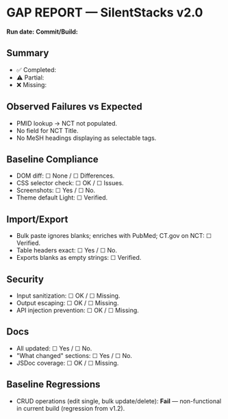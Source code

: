 # GAP REPORT — SilentStacks v2.0

**Run date:** <!-- fill -->
**Commit/Build:** <!-- fill -->

## Summary
- ✅ Completed: <!-- list -->
- ⚠️ Partial: <!-- list -->
- ❌ Missing: <!-- list -->

## Observed Failures vs Expected
- PMID lookup → NCT not populated.
- No field for NCT Title.
- No MeSH headings displaying as selectable tags.

## Baseline Compliance
- DOM diff: ☐ None / ☐ Differences.
- CSS selector check: ☐ OK / ☐ Issues.
- Screenshots: ☐ Yes / ☐ No.
- Theme default Light: ☐ Verified.

## Import/Export
- Bulk paste ignores blanks; enriches with PubMed; CT.gov on NCT: ☐ Verified.
- Table headers exact: ☐ Yes / ☐ No.
- Exports blanks as empty strings: ☐ Verified.

## Security
- Input sanitization: ☐ OK / ☐ Missing.
- Output escaping: ☐ OK / ☐ Missing.
- API injection prevention: ☐ OK / ☐ Missing.

## Docs
- All updated: ☐ Yes / ☐ No.
- "What changed" sections: ☐ Yes / ☐ No.
- JSDoc coverage: ☐ OK / ☐ Missing.

## Baseline Regressions
- CRUD operations (edit single, bulk update/delete): **Fail** — non-functional in current build (regression from v1.2).
